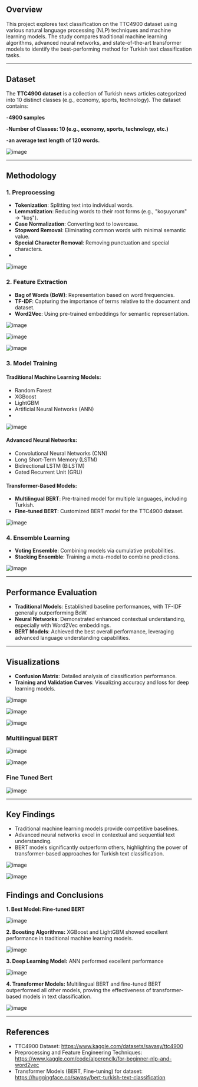 ## Overview
This project explores text classification on the TTC4900 dataset using various natural language processing (NLP) techniques and machine learning models. The study compares traditional machine learning algorithms, advanced neural networks, and state-of-the-art transformer models to identify the best-performing method for Turkish text classification tasks.

---

## Dataset
The **TTC4900 dataset** is a collection of Turkish news articles categorized into 10 distinct classes (e.g., economy, sports, technology). The dataset contains:

-**4900 samples** 

-**Number of Classes: 10 (e.g., economy, sports, technology, etc.)**

-**an average text length of 120 words.** 

![image](https://github.com/user-attachments/assets/a7c9198c-7654-406a-af9d-1ab4eff15813)

---

## Methodology
### 1. Preprocessing
- **Tokenization**: Splitting text into individual words.
- **Lemmatization**: Reducing words to their root forms (e.g., "koşuyorum" → "koş").
- **Case Normalization**: Converting text to lowercase.
- **Stopword Removal**: Eliminating common words with minimal semantic value.
- **Special Character Removal**: Removing punctuation and special characters.
- 
![image](https://github.com/user-attachments/assets/bfdbcfe2-5bad-49a7-87dc-1a7796f19a33)


### 2. Feature Extraction
- **Bag of Words (BoW)**: Representation based on word frequencies.
- **TF-IDF**: Capturing the importance of terms relative to the document and dataset.
- **Word2Vec**: Using pre-trained embeddings for semantic representation.

![image](https://github.com/user-attachments/assets/7e18b1d5-43a2-414c-9277-8b9c200e6aa3)

![image](https://github.com/user-attachments/assets/c6896169-e239-4df5-95e3-6e4583811751)

![image](https://github.com/user-attachments/assets/36dee813-48f1-4a74-96c5-9140dc5e2868)

### 3. Model Training
#### Traditional Machine Learning Models:
- Random Forest
- XGBoost
- LightGBM
- Artificial Neural Networks (ANN)
- 
![image](https://github.com/user-attachments/assets/d8df4e57-97e0-48ed-be33-f328446c8b0a)

#### Advanced Neural Networks:
- Convolutional Neural Networks (CNN)
- Long Short-Term Memory (LSTM)
- Bidirectional LSTM (BiLSTM)
- Gated Recurrent Unit (GRU)

#### Transformer-Based Models:
- **Multilingual BERT**: Pre-trained model for multiple languages, including Turkish.
- **Fine-tuned BERT**: Customized BERT model for the TTC4900 dataset.

![image](https://github.com/user-attachments/assets/8e9ecd18-9299-41d1-9166-2b58f874b20a)

### 4. Ensemble Learning
- **Voting Ensemble**: Combining models via cumulative probabilities.
- **Stacking Ensemble**: Training a meta-model to combine predictions.

![image](https://github.com/user-attachments/assets/265d630f-e363-4046-b64b-55ca50cd0321)

---

## Performance Evaluation
- **Traditional Models**: Established baseline performances, with TF-IDF generally outperforming BoW.
- **Neural Networks**: Demonstrated enhanced contextual understanding, especially with Word2Vec embeddings.
- **BERT Models**: Achieved the best overall performance, leveraging advanced language understanding capabilities.

---

## Visualizations
- **Confusion Matrix**: Detailed analysis of classification performance.
- **Training and Validation Curves**: Visualizing accuracy and loss for deep learning models.

![image](https://github.com/user-attachments/assets/109eb259-7362-4d74-b7eb-1336337a1f09)

![image](https://github.com/user-attachments/assets/2de5131f-e981-4cfd-aedd-d5244ac562eb)

![image](https://github.com/user-attachments/assets/9489155d-e90f-4262-ba3e-2c2bbf286110)

### Multilingual BERT

![image](https://github.com/user-attachments/assets/17aa723e-e02a-434b-b115-805c1a47b9e8)

![image](https://github.com/user-attachments/assets/ad2c0b86-ff0a-477c-86bd-64a4b5364883)

### Fine Tuned Bert
![image](https://github.com/user-attachments/assets/2b2841a4-672e-47ca-be54-68de8e59fa4c)

---

## Key Findings
- Traditional machine learning models provide competitive baselines.
- Advanced neural networks excel in contextual and sequential text understanding.
- BERT models significantly outperform others, highlighting the power of transformer-based approaches for Turkish text classification.

![image](https://github.com/user-attachments/assets/f9085ef9-3000-4970-aa67-23ed4a4c9496)

![image](https://github.com/user-attachments/assets/dd4e0a72-3f87-4004-be75-8e7d103b6fc5)

## Findings and Conclusions 
**1. Best Model: Fine-tuned BERT**

![image](https://github.com/user-attachments/assets/ecd64296-a6a1-4d65-8cf7-29b1f82be2cd)

**2. Boosting Algorithms:** XGBoost and LightGBM showed excellent performance in traditional machine learning models. 

![image](https://github.com/user-attachments/assets/15a03c38-ae5d-4530-ba3a-b2e635ee60ce)

**3. Deep Learning Model:** ANN performed excellent performance 

![image](https://github.com/user-attachments/assets/719249bd-6c9f-4a69-840a-5eb8797756cf)

 **4. Transformer Models:** Multilingual BERT and fine-tuned BERT outperformed all other models, proving the effectiveness of transformer-based models in text classification. 
 
![image](https://github.com/user-attachments/assets/dbca0cd5-8be9-4d13-888e-14e80e8d29bc)

---

## References
- TTC4900 Dataset: https://www.kaggle.com/datasets/savasy/ttc4900
- Preprocessing and Feature Engineering Techniques: https://www.kaggle.com/code/alperenclk/for-beginner-nlp-and-word2vec 
- Transformer Models (BERT, Fine-tuning) for dataset: https://huggingface.co/savasy/bert-turkish-text-classification


